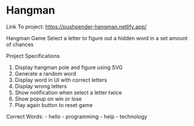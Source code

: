 # Hangman

Link To project: https://pushpender-hangman.netlify.app/

Hangman Game
    Select a letter to figure out a hidden word in a set amount of chances

Project Specifications

  1.  Display hangman pole and figure using SVG
  2.  Generate a random word
  3.  Display word in UI with correct letters
  4.  Display wrong letters
  5.  Show notification when select a letter twice
  6.  Show popup on win or lose
  7.  Play again button to reset game
  
  
  Correct Words: 
    - hello
    - programming
    - help
    - technology
